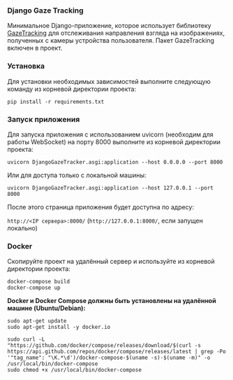 ### Django Gaze Tracking

Минимальное Django-приложение, которое использует библиотеку [GazeTracking](https://github.com/antoinelame/GazeTracking) для отслеживания направления взгляда на изображениях, полученных с камеры устройства пользователя. Пакет GazeTracking включен в проект.

### Установка

Для установки необходимых зависимостей выполните следующую команду из корневой директории проекта:

```pip install -r requirements.txt```

### Запуск приложения

Для запуска приложения с использованием uvicorn (необходим для работы WebSocket) на порту 8000 выполните из корневой директории проекта:

```uvicorn DjangoGazeTracker.asgi:application --host 0.0.0.0 --port 8000```

Или для доступа только с локальной машины:

```uvicorn DjangoGazeTracker.asgi:application --host 127.0.0.1 --port 8000```

После этого страница приложения будет доступна по адресу:

`http://<IP сервера>:8000/`
(`http://127.0.0.1:8000/`, если запущен локально)


### Docker

Скопируйте проект на удалённый сервер и используйте из корневой директории проекта:

```
docker-compose build
docker-compose up
```

**Docker и Docker Compose должны быть установлены на удалённой машине (Ubuntu/Debian):**

```
sudo apt-get update
sudo apt-get install -y docker.io
```
```
sudo curl -L "https://github.com/docker/compose/releases/download/$(curl -s https://api.github.com/repos/docker/compose/releases/latest | grep -Po '"tag_name": "\K.*\d')/docker-compose-$(uname -s)-$(uname -m)" -o /usr/local/bin/docker-compose
sudo chmod +x /usr/local/bin/docker-compose
```